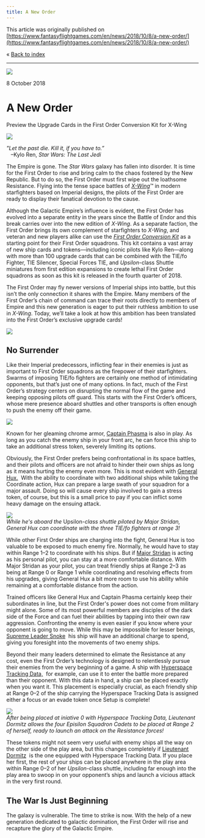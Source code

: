 ```yaml
---
title: A New Order
---
```


This article was originally published on [https://www.fantasyflightgames.com/en/news/2018/10/8/a-new-order/](https://www.fantasyflightgames.com/en/news/2018/10/8/a-new-order/)

&laquo; [Back to index](../index.md)

---

![](swz18_preview2.jpg)

8 October 2018

A New Order
===========

Preview the Upgrade Cards in the First Order Conversion Kit for X-Wing

![](swz18_box_left.png)

_"Let the past die. Kill it, if you have to.”_  
   –Kylo Ren, _Star Wars: The Last Jedi_

The Empire is gone. The _Star Wars_ galaxy has fallen into disorder. It is time for the First Order to rise and bring calm to the chaos fostered by the New Republic. But to do so, the First Order must first wipe out the loathsome Resistance. Flying into the tense space battles of _[X-Wing](https://www.fantasyflightgames.com/en/products/x-wing-second-edition/)_™ in modern starfighters based on Imperial designs, the pilots of the First Order are ready to display their fanatical devotion to the cause.

Although the Galactic Empire’s influence is evident, the First Order has evolved into a separate entity in the years since the Battle of Endor and this break carries over into the new edition of _X-Wing_. As a separate faction, the First Order brings its own complement of starfighters to _X-Wing_, and veteran and new players alike can use the _[First Order Conversion Kit](https://www.fantasyflightgames.com/en/products/x-wing-second-edition/products/first-order-conversion-kit/)_ as a starting point for their First Order squadrons. This kit contains a vast array of new ship cards and tokens—including iconic pilots like Kylo Ren—along with more than 100 upgrade cards that can be combined with the TIE/fo Fighter, TIE Silencer, Special Forces TIE, and _Upsilon_\-class Shuttle miniatures from first edition expansions to create lethal First Order squadrons as soon as this kit is released in the fourth quarter of 2018.

The First Order may fly newer versions of Imperial ships into battle, but this isn’t the only connection it shares with the Empire. Many members of the First Order’s chain of command can trace their roots directly to members of Empire and this new generation is eager to put their ruthless ambition to use in _X-Wing_. Today, we’ll take a look at how this ambition has been translated into the First Order’s exclusive upgrade cards!

![](swz18_a1_first-order_spread.png)

No Surrender
------------

Like their Imperial predecessors, inflicting fear in their enemies is just as important to First Order squadrons as the firepower of their starfighters. Swarms of imposing TIE/fo fighters are certainly one method of intimidating opponents, but that’s just one of many options. In fact, much of the First Order’s strategy centers on disrupting the normal flow of the game and keeping opposing pilots off guard. This starts with the First Order’s officers, whose mere presence aboard shuttles and other transports is often enough to push the enemy off their game.

![](swz18_captain-phasma_a2.png)

Known for her gleaming chrome armor, [Captain Phasma](swz18_captain-phasma_a2.png) is also in play. As long as you catch the enemy ship in your front arc, he can force this ship to take an additional stress token, severely limiting its options.

Obviously, the First Order prefers being confrontational in its space battles, and their pilots and officers are not afraid to hinder their own ships as long as it means hurting the enemy even more. This is most evident with [General Hux.](swz18_general-hux_a2.png)  With the ability to coordinate with two additional ships while taking the Coordinate action, Hux can prepare a large swath of your squadron for a major assault. Doing so will cause every ship involved to gain a stress token, of course, but this is a small price to pay if you can inflict some heavy damage on the ensuing attack.

![](swz18_diagram2_a2.jpg)  
_While he's aboard the_ Upsilon-_class shuttle piloted by Major Stridan, General Hux can coordinate with the three TIE/fo fighters at range 3!_

While other First Order ships are charging into the fight, General Hux is too valuable to be exposed to much enemy fire. Normally, he would have to stay within Range 1–2 to coordinate with his ships. But if [Major Stridan](swz18_major-stridan_a2.png) is acting as his personal pilot, you can stay at a more comfortable distance. With Major Stridan as your pilot, you can treat friendly ships at Range 2–3 as being at Range 0 or Range 1 while coordinating and resolving effects from his upgrades, giving General Hux a bit more room to use his ability while remaining at a comfortable distance from the action.

Trained officers like General Hux and Captain Phasma certainly keep their subordinates in line, but the First Order's power does not come from military might alone. Some of its most powerful members are disciples of the dark side of the Force and can fuel their abilities by tapping into their own raw aggression. Confronting the enemy is even easier if you know where your opponent is going to move. While this may be impossible for lesser beings, [Supreme Leader Snoke](swz18_supreme-leader-snoke_a2.png)  his ship will have an additional charge to spend, giving you foresight into the movements of two enemy ships.

Beyond their many leaders determined to elimate the Resistance at any cost, even the First Order’s technology is designed to relentlessly pursue their enemies from the very beginning of a game. A ship with [Hyperspace Tracking Data,](swz18_hyperspace-tracking-data_a2.png)  for example, can use it to enter the battle more prepared than their opponent. With this data in hand, a ship can be placed exactly when you want it. This placement is especially crucial, as each friendly ship at Range 0–2 of the ship carrying the Hyperspace Tracking Data is assigned either a focus or an evade token once Setup is complete!

![](swz18_diagram1_a2.jpg)  
_After being placed at iniative 0 with Hyperspace Tracking Data, Lieutenant Dormitz allows the four Episilon Squadron Cadets to be placed at Range 2 of herself, ready to launch an attack on the Resistance forces!_

These tokens might not seem very useful with enemy ships all the way on the other side of the play area, but this changes completely if [Lieutenant Dormitz](swz18_lt-dormitz_a2.png)  is the one equipped with Hyperspace Tracking Data. If you place her first, the rest of your ships can be placed anywhere in the play area within Range 0–2 of her _Upsilon_\-class shuttle, including far enough into the play area to swoop in on your opponent’s ships and launch a vicious attack in the very first round.

The War Is Just Beginning
-------------------------

The galaxy is vulnerable. The time to strike is now. With the help of a new generation dedicated to galactic domination, the First Order will rise and recapture the glory of the Galactic Empire.

[](http://community.fantasyflightgames.com/index.php?/forum/222-x-wing/)